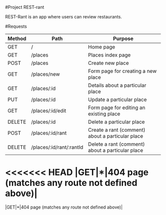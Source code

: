 #Project REST-rant

REST-Rant is an app where users can review restaurants.

#Requests

| Method | Path | Purpose |
| ------ | ---- | ------- |
|GET|/|Home page|
|GET|/places|Places index page|
|POST|/places|Create new place|
|GET|/places/new|Form page for creating a new place|
|GET|/places/:id|Details about a particular place|
|PUT|/places/:id|Update a particular place|
|GET|/places/:id/edit|Form page for editing an existing place|
|DELETE|/places/:id|Delete a particular place|
|POST|/places/:id/rant|Create a rant (comment) about a particular place|
|DELETE|/places/:id/rant/:rantId|Delete a rant (comment) about a particular place|
<<<<<<< HEAD
|GET|\*|404 page (matches any route not defined above)|
=======
|GET|\*|404 page (matches any route not defined above)|

